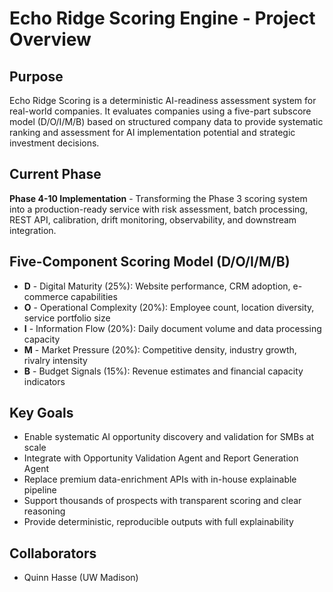 # Echo Ridge Scoring Engine - Project Overview

## Purpose
Echo Ridge Scoring is a deterministic AI-readiness assessment system for real-world companies. It evaluates companies using a five-part subscore model (D/O/I/M/B) based on structured company data to provide systematic ranking and assessment for AI implementation potential and strategic investment decisions.

## Current Phase
**Phase 4-10 Implementation** - Transforming the Phase 3 scoring system into a production-ready service with risk assessment, batch processing, REST API, calibration, drift monitoring, observability, and downstream integration.

## Five-Component Scoring Model (D/O/I/M/B)
- **D** - Digital Maturity (25%): Website performance, CRM adoption, e-commerce capabilities
- **O** - Operational Complexity (20%): Employee count, location diversity, service portfolio size  
- **I** - Information Flow (20%): Daily document volume and data processing capacity
- **M** - Market Pressure (20%): Competitive density, industry growth, rivalry intensity
- **B** - Budget Signals (15%): Revenue estimates and financial capacity indicators

## Key Goals
- Enable systematic AI opportunity discovery and validation for SMBs at scale
- Integrate with Opportunity Validation Agent and Report Generation Agent
- Replace premium data-enrichment APIs with in-house explainable pipeline
- Support thousands of prospects with transparent scoring and clear reasoning
- Provide deterministic, reproducible outputs with full explainability

## Collaborators
- Quinn Hasse (UW Madison)